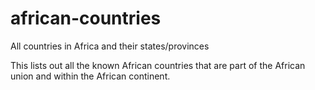 # african-countries
All countries in Africa and their states/provinces

This lists out all the known African countries that are part of the African union and within the African continent.
